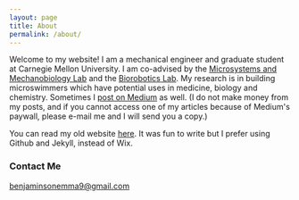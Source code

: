 ```yaml
---
layout: page
title: About
permalink: /about/
---
```


Welcome to my website! I am a mechanical engineer and graduate student at Carnegie Mellon University. I am co-advised by the [Microsystems and Mechanobiology Lab](http://www.andrew.cmu.edu/user/bex/news/) and the [Biorobotics Lab](http://biorobotics.ri.cmu.edu/index.php/). My research is in building microswimmers which have potential uses in medicine, biology and chemistry. Sometimes I [post on Medium](https://medium.com/@benjaminsonemma9) as well. (I do not make money from my posts, and if you cannot access one of my articles because of Medium's paywall, please e-mail me and I will send you a copy.)

You can read my old website [here](http://benjaminsonemma9.wixsite.com/starshiptoadventure/). It was fun to write but I prefer using Github and Jekyll, instead of Wix. 

### Contact Me

[benjaminsonemma9@gmail.com](mailto:benjaminsonemma9@gmail.com)
